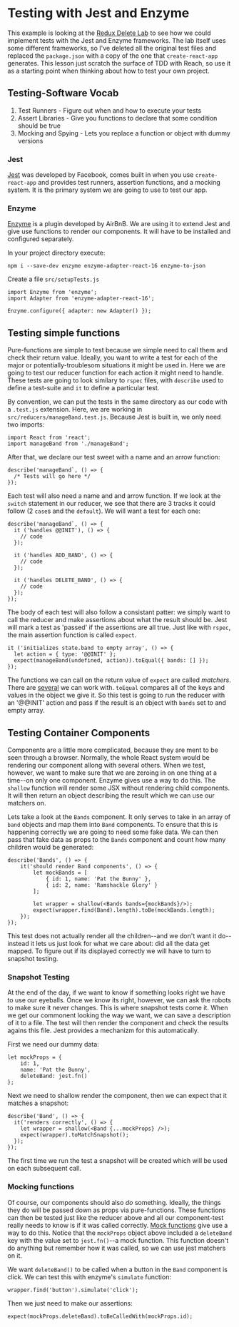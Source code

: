 # Testing with Jest and Enzyme

This example is looking at the [Redux Delete Lab](https://learn.co/tracks/module-4-web-development-immersive-2-1/redux/react-redux/redux-delete-lab) to see how we could implement tests with the Jest and Enzyme frameworks. The lab itself uses some different frameworks, so I've deleted all the original test files and replaced the `package.json` with a copy of the one that `create-react-app` generates. This lesson just scratch the surface of TDD with Reach, so use it as a starting point when thinking about how to test your own project.

## Testing-Software Vocab

1. Test Runners - Figure out when and how to execute your tests
2. Assert Libraries - Give you functions to declare that some condition should be true
2. Mocking and Spying - Lets you replace a function or object with dummy versions

### Jest

[Jest](https://jestjs.io/docs/en/getting-started) was developed by Facebook, comes built in when you use `create-react-app` and provides test runners, assertion functions, and a mocking system. It is the primary system we are going to use to test our app.

### Enzyme

[Enzyme](https://airbnb.io/enzyme/) is a plugin developed by AirBnB. We are using it to extend Jest and give use functions to render our components. It will have to be installed and configured separately.

In your project directory execute:

```
npm i --save-dev enzyme enzyme-adapter-react-16 enzyme-to-json
```

Create a file `src/setupTests.js`
```
import Enzyme from 'enzyme';
import Adapter from 'enzyme-adapter-react-16';

Enzyme.configure({ adapter: new Adapter() });
```

## Testing simple functions

Pure-functions are simple to test because we simple need to call them and check their return value. Ideally, you want to write a test for each of the major or potentially-troublesom situations it might be used in. Here we are going to test our reducer function for each action it might need to handle. These tests are going to look similary to `rspec` files, with `describe` used to define a test-suite and `it` to define a particular test.

By convention, we can put the tests in the same directory as our code with a `.test.js` extension. Here, we are working in `src/reducers/manageBand.test.js`. Because Jest is built in, we only need two imports:

```
import React from 'react';	      
import manageBand from './manageBand';
```
After that, we declare our test sweet with a name and an arrow function:
```
describe('manageBand`, () => {
  /* Tests will go here */
});
```
Each test will also need a name and and arrow function. If we look at the `switch` statement in our reducer, we see that there are 3 tracks it could follow (2 `case`s and the `default`). We will want a test for each one:
```
describe('manageBand`, () => {
  it ('handles @@INIT'), () => {
    // code
  });

  it ('handles ADD_BAND', () => {
    // code
  });

  it ('handles DELETE_BAND', () => {
    // code
  });
});
```
The body of each test will also follow a consistant patter: we simply want to call the reducer and make assertions about what the result should be. Jest will mark a test as 'passed' if the assertions are all true. Just like with `rspec`, the main assertion function is called `expect`.
```
it ('initializes state.band to empty array', () => {
  let action = { type: '@@INIT' };
  expect(manageBand(undefined, action)).toEqual({ bands: [] });
});
```
The functions we can call on the return value of `expect` are called *matchers*. There are [several](https://jestjs.io/docs/en/using-matchers) we can work with. `toEqual` compares all of the keys and values in the object we give it. So this test is going to run the reducer with an '@@INIT' action and pass if the result is an object with `bands` set to and empty array.

## Testing Container Components

Components are a little more complicated, because they are ment to be seen through a browser. Normally, the whole React system would be rendering our component allong with several others. When we test, however, we want to make sure that we are zeroing in on one thing at a time--on only one component. Enzyme gives use a way to do this. The `shallow` function will render some JSX without rendering child components. It will then return an object describing the result which we can use our matchers on.

Lets take a look at the `Bands` component. It only serves to take in an array of `band` objects and map them into `Band` components. To ensure that this is happening correctly we are going to need some fake data. We can then pass that fake data as props to the `Bands` component and count how many children would be generated:
```
describe('Bands', () => {
    it('should render Band components', () => {
        let mockBands = [
            { id: 1, name: 'Pat the Bunny' },
            { id: 2, name: 'Ramshackle Glory' }
        ];

        let wrapper = shallow(<Bands bands={mockBands}/>);
        expect(wrapper.find(Band).length).toBe(mockBands.length);
    });
});
```
This test does not actually render all the children--and we don't want it do--instead it lets us just look for what we care about: did all the data get mapped. To figure out if its displayed correctly we will have to turn to snapshot testing.

### Snapshot Testing

At the end of the day, if we want to know if something looks right we have to use our eyeballs. Once we know its right, however, we can ask the robots to make sure it never changes. This is where snapshot tests come it. When we get our commonent looking the way we want, we can save a description of it to a file. The test will then render the component and check the results agains this file. Jest provides a mechanizm for this automatically.

First we need our dummy data:
```
let mockProps = {
    id: 1,
    name: 'Pat the Bunny',
    deleteBand: jest.fn()
};
```

Next we need to shallow render the component, then we can expect that it matches a snapshot:
```
describe('Band', () => {
  it('renders correctly', () => {
    let wrapper = shallow(<Band {...mockProps} />);
    expect(wrapper).toMatchSnapshot();
  });
});
```
The first time we run the test a snapshot will be created which will be used on each subsequent call.

### Mocking functions

Of course, our components should also *do* something. Ideally, the things they do will be passed down as props via pure-functions. These functions can then be tested just like the reducer above and all our component-test really needs to know is if it was called correctly. [Mock functions](https://jestjs.io/docs/en/mock-functions) give use a way to do this. Notice that the `mockProps` object above included a `deleteBand` key with the value set to `jest.fn()`--a mock function. This function doesn't do anything but remember how it was called, so we can use jest matchers on it.

We want `deleteBand()` to be called when a button in the `Band` component is click. We can test this with enzyme's `simulate` function:
```
wrapper.find('button').simulate('click');
```
Then we just need to make our assertions:
```
expect(mockProps.deleteBand).toBeCalledWith(mockProps.id);
```